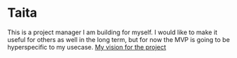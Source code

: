 # Taita

This is a project manager I am building for myself. I would like to make it useful for others as well in the long term, but for now the MVP is going to be hyperspecific to my usecase. [My vision for the project](./VISION.md)
